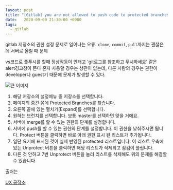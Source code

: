 ```yaml
---
layout: post
title: "[Gitlab] you are not allowed to push code to protected branches on this project"
date:   2020-09-09 21:30:00 +0900
tags:
  - gitlab
---
```


gitlab 저장소의 권한 설정 문제로 일어나는 오류.
`clone`, `commit`, `pull`까지는 괜찮은데 서버로 올릴 때 문제

vs코드로 풀푸시를 할때 정상작동이 안돼고 'git로그를 참조하고 푸시하세요' 같은 alert경고창이 뜬다
혼자 사용할 경우는 상관이 없는데, 다른 사람의 경우는 권한이 developer나 guest기 때문에 문제가 발생할 수 있다.

![큰 이미지](http://hyegineer.github.io/images/993E9B485E5F3B962D.png)

1. 해당 저장소의 설정메뉴 중 저장소를 선택합니다.
2. 페이지의 중간 쯤에 Protected Branches를 찾습니다.
3. 오른쪽 끝에 있는 펼치기[Expand]를 선택합니다.
4. 원하는 브런치를 선택합니다. 보통 master를 선택하면 맞을 거에요.
5. 서버에 merge를 할 수 있는 권한의 단계를 설정합니다.
6. 서버에 push를 할 수 있는 권한의 단계를 설정합니다. 이 권한을 낮춰주시면 됩니다. Protect 버튼을 클릭하면 바로 아래 권한 표시 된 리스트가 추가됩니다.
7. 일단 요기에 표시된 것이 실제 반영된 protected 리스트입니다. 이 리스트 우측에 있는 Unprotect 버튼을 클릭하면 해당 리스트가 삭제되고 잠김이 풀립니다.
8. 다른 것 안하고 7번 Unprotect 버튼을 눌러 리스트를 삭제해도 위의 문제를 해결할 수 있습니다.


출처는 

[UX 공작소](https://uxgjs.tistory.com/169)
